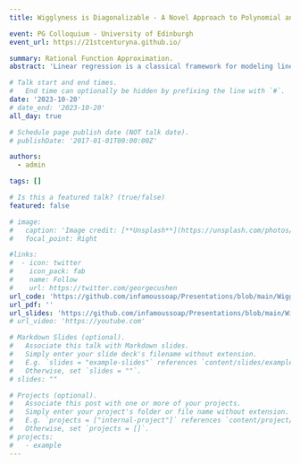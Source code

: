 ```yaml
---
title: Wigglyness is Diagonalizable - A Novel Approach to Polynomial and Rational Approximation

event: PG Colloquium - University of Edinburgh
event_url: https://21stcenturyna.github.io/

summary: Rational Function Approximation.
abstract: 'Linear regression is a classical framework for modeling linear relationships between variables. To model nonlinear relationships, though, a typical statistics course quickly introduces polynomial regressions for the job. However, they are dismissed just as quickly due to producing unwanted wigglyness in the model. One way to measure a model’s wigglyness is by the l2-norm on its second derivative, ||f”(x)||. In this talk, I will show how orthogonal polynomials linearize a generalized version of this norm, making this wigglyness measure linear with respect to the polynomial coefficient. I will also apply this idea to rational polynomials, an alternate way to model nonlinearity, providing better approximations than polynomial and spline-based methods.'

# Talk start and end times.
#   End time can optionally be hidden by prefixing the line with `#`.
date: '2023-10-20'
# date_end: '2023-10-20'
all_day: true

# Schedule page publish date (NOT talk date).
# publishDate: '2017-01-01T00:00:00Z'

authors:
  - admin

tags: []

# Is this a featured talk? (true/false)
featured: false

# image:
#   caption: 'Image credit: [**Unsplash**](https://unsplash.com/photos/bzdhc5b3Bxs)'
#   focal_point: Right

#links:
#  - icon: twitter
#    icon_pack: fab
#    name: Follow
#    url: https://twitter.com/georgecushen
url_code: 'https://github.com/infamoussoap/Presentations/blob/main/Wigglyness%20is%20Diagonalizable.nb'
url_pdf: ''
url_slides: 'https://github.com/infamoussoap/Presentations/blob/main/Wigglyness%20is%20Diagonalizable.pdf'
# url_video: 'https://youtube.com'

# Markdown Slides (optional).
#   Associate this talk with Markdown slides.
#   Simply enter your slide deck's filename without extension.
#   E.g. `slides = "example-slides"` references `content/slides/example-slides.md`.
#   Otherwise, set `slides = ""`.
# slides: ""

# Projects (optional).
#   Associate this post with one or more of your projects.
#   Simply enter your project's folder or file name without extension.
#   E.g. `projects = ["internal-project"]` references `content/project/deep-learning/index.md`.
#   Otherwise, set `projects = []`.
# projects:
#   - example
---
```

